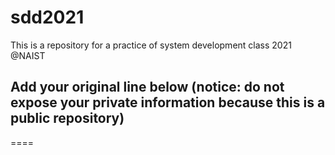 # sdd2021
This is a repository for a practice of system development class 2021 @NAIST
## Add your original line below (notice: do not expose your private information because this is a public repository)
====

